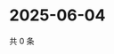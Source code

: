 # 2025-06-04

共 0 条

<!-- BEGIN ZHIHUVIDEO -->
<!-- 最后更新时间 Wed Jun 04 2025 03:09:05 GMT+0800 (China Standard Time) -->

<!-- END ZHIHUVIDEO -->
